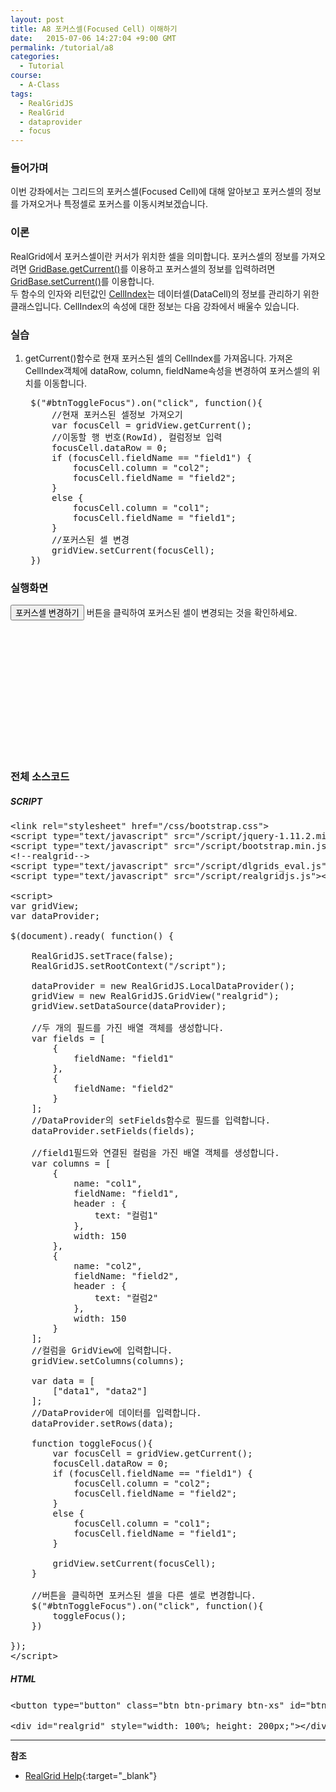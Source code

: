 ```yaml
---
layout: post
title: A8 포커스셀(Focused Cell) 이해하기
date:   2015-07-06 14:27:04 +9:00 GMT
permalink: /tutorial/a8
categories:
  - Tutorial
course:
  - A-Class
tags: 
  - RealGridJS
  - RealGrid
  - dataprovider
  - focus
---
```


<script type="text/javascript" src="/script/dlgrids_eval.js"></script>
<script type="text/javascript" src="/script/realgridjs.js"></script>

<script>
var gridView;
var dataProvider;
    
$(document).ready( function() {

    RealGridJS.setTrace(false);
    RealGridJS.setRootContext("/script");
    
    dataProvider = new RealGridJS.LocalDataProvider();
    gridView = new RealGridJS.GridView("realgrid");
    gridView.setDataSource(dataProvider);
    
    //두 개의 필드를 가진 배열 객체를 생성합니다.
    var fields = [
        {
            fieldName: "field1"
        },
        {
            fieldName: "field2"
        }
    ];
    //DataProvider의 setFields함수로 필드를 입력합니다.
    dataProvider.setFields(fields);

    //field1필드와 연결된 컬럼을 가진 배열 객체를 생성합니다.
    var columns = [
        {
            name: "col1",
            fieldName: "field1",
            header : {
                text: "컬럼1"
            },
            width: 150
        },
        {
            name: "col2",
            fieldName: "field2",
            header : {
                text: "컬럼2"
            },
            width: 150
        }
    ];
    //컬럼을 GridView에 입력합니다.
    gridView.setColumns(columns);

    var data = [
        ["data1", "data2"]
    ];
    //DataProvider에 데이터를 입력합니다.
    dataProvider.setRows(data);

    //버튼을 클릭하면 포커스된 셀을 다른 셀로 변경합니다.
    $("#btnToggleFocus").on("click", function(){
        var focusCell = gridView.getCurrent();
        focusCell.dataRow = 0;
        if (focusCell.fieldName == "field1") {
            focusCell.column = "col2";
            focusCell.fieldName = "field2";
        }
        else {
            focusCell.column = "col1";
            focusCell.fieldName = "field1";
        }

        gridView.setCurrent(focusCell);
    })    

});
</script>

### 들어가며

이번 강좌에서는 그리드의 포커스셀(Focused Cell)에 대해 알아보고 포커스셀의 정보를 가져오거나 특정셀로 포커스를 이동시켜보겠습니다.

### 이론

RealGrid에서 포커스셀이란 커서가 위치한 셀을 의미합니다. 포커스셀의 정보를 가져오려면 [GridBase.getCurrent()](http://help.realgrid.com/api/GridBase/getCurrent/)를 이용하고 포커스셀의 정보를 입력하려면 [GridBase.setCurrent()](http://help.realgrid.com/api/GridBase/setCurrent/)를 이용합니다.  
두 함수의 인자와 리턴값인 [CellIndex](http://help.realgrid.com/api/types/CellIndex/)는 데이터셀(DataCell)의 정보를 관리하기 위한 클래스입니다. CellIndex의 속성에 대한 정보는 다음 강좌에서 배울수 있습니다.

### 실습

1. getCurrent()함수로 현재 포커스된 셀의 CellIndex를 가져옵니다. 가져온 CellIndex객체에 dataRow, column, fieldName속성을 변경하여 포커스셀의 위치를 이동합니다.
    
    <pre class="prettyprint">
    $("#btnToggleFocus").on("click", function(){
        //현재 포커스된 셀정보 가져오기
        var focusCell = gridView.getCurrent();
        //이동할 행 번호(RowId), 컬럼정보 입력
        focusCell.dataRow = 0;
        if (focusCell.fieldName == "field1") {
            focusCell.column = "col2";
            focusCell.fieldName = "field2";
        }
        else {
            focusCell.column = "col1";
            focusCell.fieldName = "field1";
        }
        //포커스된 셀 변경
        gridView.setCurrent(focusCell);
    })</pre>

### 실행화면

<button type="button" class="btn btn-primary btn-xs" id="btnToggleFocus">포커스셀 변경하기</button> 버튼을 클릭하여 포커스된 셀이 변경되는 것을 확인하세요.

<div id="realgrid" style="width: 100%; height: 200px;"></div>
<p></p>

### 전체 소스코드

##### SCRIPT    
<pre class="prettyprint full-source-script">
&lt;link rel=&quot;stylesheet&quot; href=&quot;/css/bootstrap.css&quot;&gt;
&lt;script type=&quot;text/javascript&quot; src=&quot;/script/jquery-1.11.2.min.js&quot;&gt;&lt;/script&gt;
&lt;script type=&quot;text/javascript&quot; src=&quot;/script/bootstrap.min.js&quot;&gt;&lt;/script&gt;
&lt;!--realgrid--&gt;
&lt;script type=&quot;text/javascript&quot; src=&quot;/script/dlgrids_eval.js&quot;&gt;&lt;/script&gt;
&lt;script type=&quot;text/javascript&quot; src=&quot;/script/realgridjs.js&quot;&gt;&lt;/script&gt;

&lt;script&gt;
var gridView;
var dataProvider;
    
$(document).ready( function() {

    RealGridJS.setTrace(false);
    RealGridJS.setRootContext("/script");
    
    dataProvider = new RealGridJS.LocalDataProvider();
    gridView = new RealGridJS.GridView("realgrid");
    gridView.setDataSource(dataProvider);
    
    //두 개의 필드를 가진 배열 객체를 생성합니다.
    var fields = [
        {
            fieldName: "field1"
        },
        {
            fieldName: "field2"
        }
    ];
    //DataProvider의 setFields함수로 필드를 입력합니다.
    dataProvider.setFields(fields);

    //field1필드와 연결된 컬럼을 가진 배열 객체를 생성합니다.
    var columns = [
        {
            name: "col1",
            fieldName: "field1",
            header : {
                text: "컬럼1"
            },
            width: 150
        },
        {
            name: "col2",
            fieldName: "field2",
            header : {
                text: "컬럼2"
            },
            width: 150
        }
    ];
    //컬럼을 GridView에 입력합니다.
    gridView.setColumns(columns);

    var data = [
        ["data1", "data2"]
    ];
    //DataProvider에 데이터를 입력합니다.
    dataProvider.setRows(data);

    function toggleFocus(){
        var focusCell = gridView.getCurrent();
        focusCell.dataRow = 0;
        if (focusCell.fieldName == "field1") {
            focusCell.column = "col2";
            focusCell.fieldName = "field2";
        }
        else {
            focusCell.column = "col1";
            focusCell.fieldName = "field1";
        }

        gridView.setCurrent(focusCell);
    }

    //버튼을 클릭하면 포커스된 셀을 다른 셀로 변경합니다.
    $("#btnToggleFocus").on("click", function(){
        toggleFocus();
    })    

});
&lt;/script&gt;
</pre>

##### HTML
<pre class="prettyprint full-source-html">
&lt;button type=&quot;button&quot; class=&quot;btn btn-primary btn-xs&quot; id=&quot;btnToggleFocus&quot;&gt;&#xd3ec;&#xcee4;&#xc2a4;&#xc140; &#xbcc0;&#xacbd;&#xd558;&#xae30;&lt;/button&gt;

&lt;div id=&quot;realgrid&quot; style=&quot;width: 100%; height: 200px;&quot;&gt;&lt;/div&gt;
</pre>

---
**참조**

* [RealGrid Help](http://help.realgrid.com){:target="_blank"}